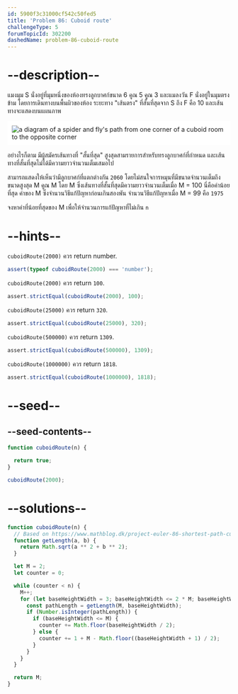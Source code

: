 ```yaml
---
id: 5900f3c31000cf542c50fed5
title: 'Problem 86: Cuboid route'
challengeType: 5
forumTopicId: 302200
dashedName: problem-86-cuboid-route
---
```


# --description--

แมงมุม S นั่งอยู่ที่มุมหนึ่งของห้องทรงลูกบาศก์ขนาด 6 คูณ 5 คูณ 3 และแมลงวัน F นั่งอยู่ในมุมตรงข้าม โดยการเดินทางบนพื้นผิวของห้อง ระยะทาง "เส้นตรง" ที่สั้นที่สุดจาก S ถึง F คือ 10 และเส้นทางจะแสดงบนแผนภาพ

<img class="img-responsive center-block" alt="a diagram of a spider and fly's path from one corner of a cuboid room to the opposite corner" src="https://cdn-media-1.freecodecamp.org/project-euler/cuboid-route.png" style="background-color: white; padding: 10px;">

อย่างไรก็ตาม มีผู้สมัครเส้นทางที่ "สั้นที่สุด" สูงสุดสามรายการสำหรับทรงลูกบาศก์ที่กำหนด และเส้นทางที่สั้นที่สุดไม่ได้มีความยาวจำนวนเต็มเสมอไป

สามารถแสดงให้เห็นว่ามีลูกบาศก์ที่แตกต่างกัน `2060` โดยไม่สนใจการหมุนที่มีขนาดจำนวนเต็มถึงขนาดสูงสุด M คูณ M โดย M ซึ่งเส้นทางที่สั้นที่สุดมีความยาวจำนวนเต็มเมื่อ M = 100 นี่คือค่าน้อยที่สุด ค่าของ M ซึ่งจำนวนวิธีแก้ปัญหาก่อนเกินสองพัน จำนวนวิธีแก้ปัญหาเมื่อ M = 99 คือ `1975`

จงหาค่าที่น้อยที่สุดของ M เพื่อให้จำนวนการแก้ปัญหาที่ไม่เกิน `n`

# --hints--

`cuboidRoute(2000)` ควร return number.

```js
assert(typeof cuboidRoute(2000) === 'number');
```

`cuboidRoute(2000)` ควร return `100`.

```js
assert.strictEqual(cuboidRoute(2000), 100);
```

`cuboidRoute(25000)` ควร return `320`.

```js
assert.strictEqual(cuboidRoute(25000), 320);
```

`cuboidRoute(500000)` ควร return `1309`.

```js
assert.strictEqual(cuboidRoute(500000), 1309);
```

`cuboidRoute(1000000)` ควร return `1818`.

```js
assert.strictEqual(cuboidRoute(1000000), 1818);
```

# --seed--

## --seed-contents--

```js
function cuboidRoute(n) {

  return true;
}

cuboidRoute(2000);
```

# --solutions--

```js
function cuboidRoute(n) {
  // Based on https://www.mathblog.dk/project-euler-86-shortest-path-cuboid/
  function getLength(a, b) {
    return Math.sqrt(a ** 2 + b ** 2);
  }

  let M = 2;
  let counter = 0;

  while (counter < n) {
    M++;
    for (let baseHeightWidth = 3; baseHeightWidth <= 2 * M; baseHeightWidth++) {
      const pathLength = getLength(M, baseHeightWidth);
      if (Number.isInteger(pathLength)) {
        if (baseHeightWidth <= M) {
          counter += Math.floor(baseHeightWidth / 2);
        } else {
          counter += 1 + M - Math.floor((baseHeightWidth + 1) / 2);
        }
      }
    }
  }

  return M;
}
```
